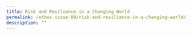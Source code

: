 ```yaml
---
title: Risk and Resilience in a Changing World
permalink: /ethos-issue-09/risk-and-resilience-in-a-changing-world/
description: ""
---
```

